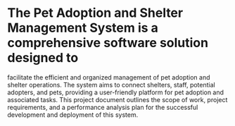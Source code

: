 # The Pet Adoption and Shelter Management System is a comprehensive software solution designed to 
facilitate the efficient and organized management of pet adoption and shelter operations. The system 
aims to connect shelters, staff, potential adopters, and pets, providing a user-friendly platform for pet 
adoption and associated tasks. This project document outlines the scope of work, project requirements, 
and a performance analysis plan for the successful development and deployment of this system.
